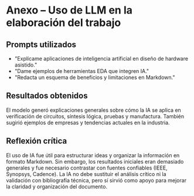 # Anexo – Uso de LLM en la elaboración del trabajo

## Prompts utilizados
- "Explícame aplicaciones de inteligencia artificial en diseño de hardware asistido."
- "Dame ejemplos de herramientas EDA que integren IA."
- "Redacta un esquema de beneficios y limitaciones en Markdown."

## Resultados obtenidos
El modelo generó explicaciones generales sobre cómo la IA se aplica en verificación de circuitos, síntesis lógica, pruebas y manufactura. También sugirió ejemplos de empresas y tendencias actuales en la industria.

## Reflexión crítica
El uso de IA fue útil para estructurar ideas y organizar la información en formato Markdown. Sin embargo, los resultados iniciales eran demasiado generales y fue necesario contrastar con fuentes confiables (IEEE, Synopsys, Cadence). La IA no debe sustituir el análisis crítico ni la validación con bibliografía técnica, pero sí sirvió como apoyo para mejorar la claridad y organización del documento.
